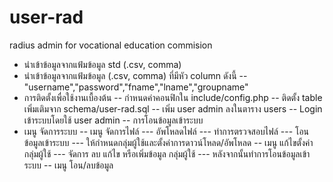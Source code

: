 # user-rad
radius admin for vocational education commision
- นำเข้าข้อมูลจากแฟ้มข้อมูล std  (.csv, comma)
- นำเข้าข้อมูลจากแฟ้มข้อมูล (.csv, comma)  ที่มีหัว column ดังนี้
-- "username","password","fname","lname","groupname"
- การติดตั้งเพื่อใช้งานเบื้องต้น
-- กำหนดค่าคอนฟิกใน include/config.php
-- ติดตั้ง table เพิ่มเติมจาก schema/user-rad.sql
-- เพิ่ม user admin ลงในตาราง users
-- Login เข้าระบบโดยใช้ user admin
-- การโอนข้อมูลเข้าระบบ
- เมนู จัดการระบบ
-- เมนู จัดการไฟล์
--- อัพโหลดไฟล์
--- ทำการตรวจสอบไฟล์
--- โอนข้อมูลเข้าระบบ
--- ให้กำหนดกลุ่มผู้ใช้และตั้งค่าการดาวน์โหลด/อัพโหลด
-- เมนู แก้ไขตั้งค่ากลุ่มผู้ใช้
--- จัดการ ลบ แก้ไข หรือเพิ่มข้อมูล กลุ่มผู้ใช้
--- หลังจากนั้นทำการโอนข้อมูลเข้าระบบ
-- เมนู โอน/ลบข้อมูล           
